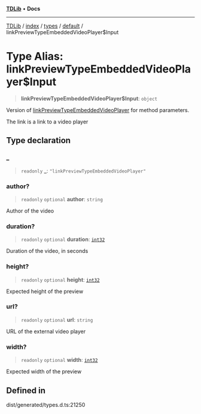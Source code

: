 [**TDLib**](../../../../../../README.md) • **Docs**

***

[TDLib](../../../../../../modules.md) / [index](../../../../../README.md) / [types](../../../README.md) / [default](../README.md) / linkPreviewTypeEmbeddedVideoPlayer$Input

# Type Alias: linkPreviewTypeEmbeddedVideoPlayer$Input

> **linkPreviewTypeEmbeddedVideoPlayer$Input**: `object`

Version of [linkPreviewTypeEmbeddedVideoPlayer](linkPreviewTypeEmbeddedVideoPlayer.md) for method parameters.

The link is a link to a video player

## Type declaration

### \_

> `readonly` **\_**: `"linkPreviewTypeEmbeddedVideoPlayer"`

### author?

> `readonly` `optional` **author**: `string`

Author of the video

### duration?

> `readonly` `optional` **duration**: [`int32`](int32-1.md)

Duration of the video, in seconds

### height?

> `readonly` `optional` **height**: [`int32`](int32-1.md)

Expected height of the preview

### url?

> `readonly` `optional` **url**: `string`

URL of the external video player

### width?

> `readonly` `optional` **width**: [`int32`](int32-1.md)

Expected width of the preview

## Defined in

dist/generated/types.d.ts:21250
